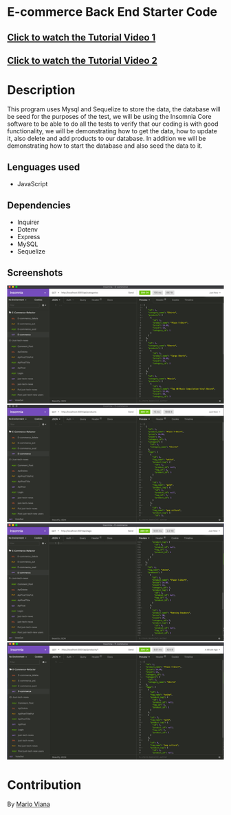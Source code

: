 # E-commerce Back End Starter Code


## [Click to watch the Tutorial Video 1](https://drive.google.com/file/d/1RrMx2yTp81ZO0VhrpCuCm8QhOI4L4_gP/view)
## [Click to watch the Tutorial Video 2]()


# Description
This program uses Mysql and Sequelize to store the data, the database will be seed for the purposes of the test, we will be using the Insomnia Core software to be able to do all the tests to verify that our coding is with good functionality, we will be demonstrating how to get the data, how to update it, also delete and add products to our database. In addition we will be demonstrating how to start the database and also seed the data to it.

## Lenguages used
* JavaScript

## Dependencies
* Inquirer
* Dotenv
* Express
* MySQL
* Sequelize

## Screenshots

![](assets/images/Categories.png)
![](assets/images/Products.png)
![](assets/images/Tags.png)
![](assets/images/Id_test.png)

# Contribution

By [Mario Viana](https://github.com/marioviana07/E-Commerce-Refactor)


